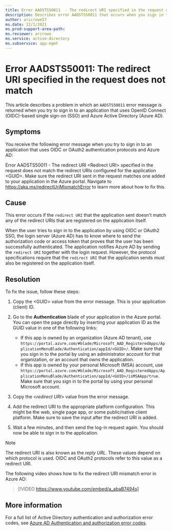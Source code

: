 ```yaml
---
title: Error AADSTS50011  - The redirect URI specified in the request does not match the redirect URIs configured for the application.
description: Describes error AADSTS50011 that occurs when you sign in to an OIDC-based SSO application in Azure Active Directory.
author: aricrowe57
ms.date: 12/1/2021
ms.prod-support-area-path: 
ms.reviewer: arcrowe
ms.service: active-directory
ms.subservice: app-mgmt
---
```

# Error AADSTS50011: The redirect URI specified in the request does not match

This article describes a problem in which an `AADSTS50011` error message is returned when you try to sign in to an application that uses OpenID Connect (OIDC)-based single sign-on (SSO) and Azure Active Directory (Azure AD).

## Symptoms

You receive the following error message when you try to sign in to an application that uses OIDC or OAuth2 authentication protocols and Azure AD:

   Error AADSTS50011 - The redirect URI \<Redirect URI\> specified in the request does not match the redirect URIs configured for the application \<GUID\>. Make sure the redirect URI sent in the request matches one added to your application in the Azure portal. Navigate to https://aka.ms/redirectUriMismatchError to learn more about how to fix this.

## Cause

This error occurs if the `redirect URI` that the application sent doesn't match any of the redirect URIs that are registered on the application itself.

When the user tries to sign in to the application by using OIDC or OAuth2 SSO, the login server (Azure AD) has to know where to send the authorization code or access token that proves that the user has been successfully authenticated. The application notifies Azure AD by sending the `redirect URI` together with the login request. However, the protocol specifications require that the `redirect URI` that the application sends must also be registered on the application itself.

## Resolution

To fix the issue, follow these steps:

1.  Copy the \<GUID\> value from the error message. This is your application (client) ID.

1. Go to the **Authentication** blade of your application in the Azure portal. You can open the page directly by inserting your application ID as the GUID value in one of the following links:
   - If this app is owned by an organization (Azure AD tenant), use  `https://portal.azure.com/#blade/Microsoft_AAD_RegisteredApps/ApplicationMenuBlade/Authentication/appId/<GUID>/`. Make sure that you sign in to the portal by using an administrator account for that organization, or an account that owns the application.
   -  If this app is owned by your personal Microsoft (MSA) account, use `https://portal.azure.com/#blade/Microsoft_AAD_RegisteredApps/ApplicationMenuBlade/Authentication/appId/<GUID>/isMSAApp/true`. Make sure that you sign in to the portal by using your personal Microsoft account.

1. Copy the \<_redirect URI_\> value from the error message.
  
1. Add the redirect URI to the appropriate platform configuration. This might be the web, single page app, or some public/native client platform. Make sure to save the input after the redirect URI is added.
  
1. Wait a few minutes, and then send the log-in request again. You should now be able to sign in to the application.

>[!Note]
>The redirect URI is also known as the _reply URL_. These values depend on which protocol is used. OIDC and OAuth2 protocols refer to this value as a redirect URI.

The following video shows how to fix the redirect URI mismatch error in Azure AD:

> [!VIDEO https://www.youtube.com/embed/a_abaB7494s]

## More information

For a full list of Active Directory authentication and authorization error codes, see [Azure AD Authentication and authorization error codes](/azure/active-directory/develop/reference-aadsts-error-codes).
